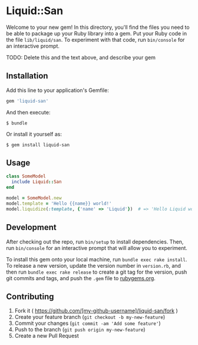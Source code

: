 # Liquid::San

Welcome to your new gem! In this directory, you'll find the files you need to be able to package up your Ruby library into a gem. Put your Ruby code in the file `lib/liquid/san`. To experiment with that code, run `bin/console` for an interactive prompt.

TODO: Delete this and the text above, and describe your gem

## Installation

Add this line to your application's Gemfile:

```ruby
gem 'liquid-san'
```

And then execute:

    $ bundle

Or install it yourself as:

    $ gem install liquid-san

## Usage

```ruby
class SomeModel
  include Liquid::San
end

model = SomeModel.new
model.template = 'Hello {{name}} world!'
model.liquidize(:template, {'name' => 'Liquid'})  # => 'Hello Liquid world!'
```

## Development

After checking out the repo, run `bin/setup` to install dependencies. Then, run `bin/console` for an interactive prompt that will allow you to experiment.

To install this gem onto your local machine, run `bundle exec rake install`. To release a new version, update the version number in `version.rb`, and then run `bundle exec rake release` to create a git tag for the version, push git commits and tags, and push the `.gem` file to [rubygems.org](https://rubygems.org).

## Contributing

1. Fork it ( https://github.com/[my-github-username]/liquid-san/fork )
2. Create your feature branch (`git checkout -b my-new-feature`)
3. Commit your changes (`git commit -am 'Add some feature'`)
4. Push to the branch (`git push origin my-new-feature`)
5. Create a new Pull Request
